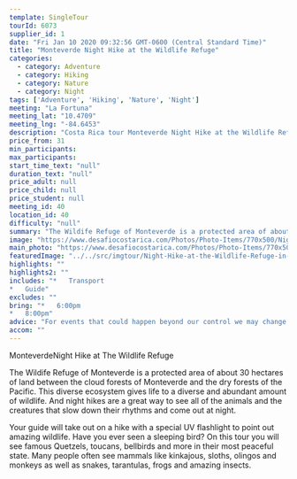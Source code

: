 ```yaml
---
template: SingleTour
tourId: 6073
supplier_id: 1
date: "Fri Jan 10 2020 09:32:56 GMT-0600 (Central Standard Time)"
title: "Monteverde Night Hike at the Wildlife Refuge"
categories: 
  - category: Adventure
  - category: Hiking
  - category: Nature
  - category: Night
tags: ['Adventure', 'Hiking', 'Nature', 'Night']
meeting: "La Fortuna"
meeting_lat: "10.4709"
meeting_lng: "-84.6453"
description: "Costa Rica tour Monteverde Night Hike at the Wildlife Refuge, id 6073"
price_from: 31
min_participants: 
max_participants: 
start_time_text: "null"
duration_text: "null"
price_adult: null
price_child: null
price_student: null
meeting_id: 40
location_id: 40
difficulty: "null"
summary: "The Wildife Refuge of Monteverde is a protected area of about 30 hectares of land between the cloud forests of Monteverde and the dry forests of the Pacific. This diverse ecosystem gives life to a diverse and abundant amount of wildlife. And night hikes are a great way to see all of the animals and the creatures that slow down their rhythms and come out at night."
image: "https://www.desafiocostarica.com/Photos/Photo-Items/770x500/Night-Hike-at-the-Wildlife-Refuge-in-Monteverde--1510865630.jpg"
main_photo: "https://www.desafiocostarica.com/Photos/Photo-Items/770x500/Night-Hike-at-the-Wildlife-Refuge-in-Monteverde--1510865630.jpg"
featuredImage: "../../src/imgtour/Night-Hike-at-the-Wildlife-Refuge-in-Monteverde--1510865630.jpg"
highlights: ""
highlights2: ""
includes: "*   Transport
*   Guide"
excludes: ""
bring: "*   6:00pm
*   8:00pm"
advice: "For events that could happen beyond our control we may change to a more-suitable tour with an equal or similar adventure-appeal or offer other tour options so you don't miss out on a fun day in Costa Rica. We reserve the right to cancel a trip due to unfavorable conditions & will only run a tour according to our policies. Full refund is given if (on rare occasion) no tour is run."
accom: ""
---
```

MonteverdeNight Hike at The Wildlife Refuge

The Wildife Refuge of Monteverde is a protected area of about 30 hectares of land between the cloud forests of Monteverde and the dry forests of the Pacific. This diverse ecosystem gives life to a diverse and abundant amount of wildlife. And night hikes are a great way to see all of the animals and the creatures that slow down their rhythms and come out at night.

Your guide will take out on a hike with a special UV flashlight to point out amazing wildlife. Have you ever seen a sleeping bird? On this tour you will see famous Quetzels, toucans, bellbirds and more in their most peaceful state. Many people often see mammals like kinkajous, sloths, olingos and monkeys as well as snakes, tarantulas, frogs and amazing insects.